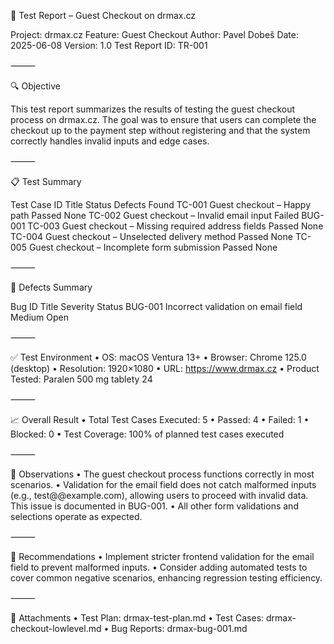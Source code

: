 📄 Test Report – Guest Checkout on drmax.cz

Project: drmax.cz
Feature: Guest Checkout
Author: Pavel Dobeš
Date: 2025-06-08
Version: 1.0
Test Report ID: TR-001

⸻

🔍 Objective

This test report summarizes the results of testing the guest checkout process on drmax.cz. The goal was to ensure that users can complete the checkout up to the payment step without registering and that the system correctly handles invalid inputs and edge cases.

⸻

📋 Test Summary

Test Case ID	Title	Status	Defects Found
TC-001	Guest checkout – Happy path	Passed	None
TC-002	Guest checkout – Invalid email input	Failed	BUG-001
TC-003	Guest checkout – Missing required address fields	Passed	None
TC-004	Guest checkout – Unselected delivery method	Passed	None
TC-005	Guest checkout – Incomplete form submission	Passed	None


⸻

🐞 Defects Summary

Bug ID	Title	Severity	Status
BUG-001	Incorrect validation on email field	Medium	Open


⸻

✅ Test Environment
	•	OS: macOS Ventura 13+
	•	Browser: Chrome 125.0 (desktop)
	•	Resolution: 1920×1080
	•	URL: https://www.drmax.cz
	•	Product Tested: Paralen 500 mg tablety 24

⸻

📈 Overall Result
	•	Total Test Cases Executed: 5
	•	Passed: 4
	•	Failed: 1
	•	Blocked: 0
	•	Test Coverage: 100% of planned test cases executed

⸻

📌 Observations
	•	The guest checkout process functions correctly in most scenarios.
	•	Validation for the email field does not catch malformed inputs (e.g., test@@example.com), allowing users to proceed with invalid data. This issue is documented in BUG-001.
	•	All other form validations and selections operate as expected.

⸻

📝 Recommendations
	•	Implement stricter frontend validation for the email field to prevent malformed inputs.
	•	Consider adding automated tests to cover common negative scenarios, enhancing regression testing efficiency.

⸻

📎 Attachments
	•	Test Plan: drmax-test-plan.md
	•	Test Cases: drmax-checkout-lowlevel.md
	•	Bug Reports: drmax-bug-001.md
